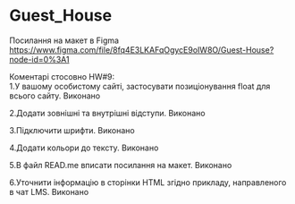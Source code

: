 # Guest_House

Посилання на макет в Figma  
https://www.figma.com/file/8fq4E3LKAFqOgycE9oIW8O/Guest-House?node-id=0%3A1

Коментарі стосовно HW#9:  
1.У вашому особистому сайті, застосувати позиціонування float для всього сайту.
Виконано 

2.Додати зовнішні та внутрішні відступи. 
Виконано 

3.Підключити шрифти.
Виконано 

4.Додати кольори до тексту. 
Виконано 

5.В файл READ.me вписати посилання на макет.
Виконано 

6.Уточнити інформацію в <head>сторінки HTML згідно прикладу, направленого в чат LMS.
Виконано 




